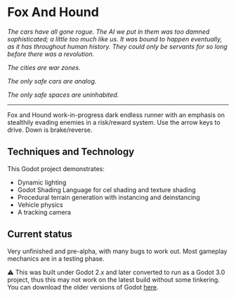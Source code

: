 # Fox And Hound

*The cars have all gone rogue.
The AI we put in them was too damned sophisticated; a little too much like us. It was bound to happen eventually, as it has throughout human history. They could only be servants for so long before there was a revolution.*

*The cities are war zones.*

*The only safe cars are analog.*

*The only safe spaces are uninhabited.*

---

Fox and Hound work-in-progress dark endless runner with an emphasis on stealthily evading enemies in a risk/reward system. Use the arrow keys to drive. Down is brake/reverse.

## Techniques and Technology

This Godot project demonstrates:

* Dynamic lighting
* Godot Shading Language for cel shading and texture shading
* Procedural terrain generation with instancing and deinstancing
* Vehicle physics
* A tracking camera

## Current status

Very unfinished and pre-alpha, with many bugs to work out. Most gameplay mechanics are in a testing phase.

:warning: This was built under Godot 2.x and later converted to run as a Godot 3.0 project, thus this may not work on the latest build without some tinkering. You can download the older versions of Godot [here](https://downloads.tuxfamily.org/godotengine/3.0/).




